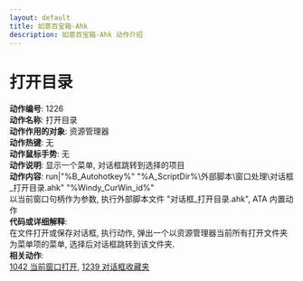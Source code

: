```yaml
---
layout: default
title: 如意百宝箱-Ahk
description: 如意百宝箱-Ahk 动作介绍
---
```

<link rel="stylesheet" href="../actions/css/atom-one-light.min.css">
<script src="../actions/js/highlight.min.js"></script>
<script>hljs.highlightAll();</script>

# [](#header-2) 打开目录
**动作编号**: 1226  
**动作名称**: 打开目录  
**动作作用的对象**: 资源管理器  
**动作热键**: 无  
**动作鼠标手势**: 无  
**动作说明**: 显示一个菜单, 对话框跳转到选择的项目    
**动作内容**: run|"%B_Autohotkey%" "%A_ScriptDir%\外部脚本\窗口处理\对话框_打开目录.ahk" "%Windy_CurWin_id%"  
以当前窗口句柄作为参数, 执行外部脚本文件 "对话框_打开目录.ahk", ATA 内置动作  
**代码或详细解释**:  
在文件打开或保存对话框, 执行动作, 弹出一个以资源管理器当前所有打开文件夹为菜单项的菜单, 选择后对话框跳转到该文件夹.  
**相关动作**:  
[1042 当前窗口打开](1042.md), [1239 对话框收藏夹](1239.md)